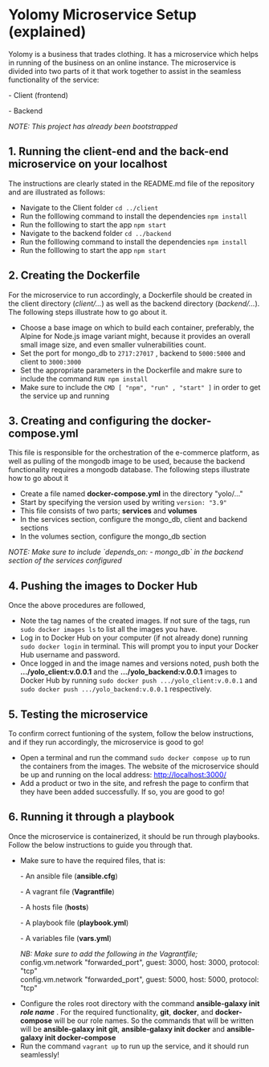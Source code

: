 # Yolomy Microservice Setup (explained)
Yolomy is a business that trades clothing. It has a microservice which helps in running of the business on an online instance. The microservice is divided into two parts of it that work together to assist in the seamless functionality of the service:
    <p>- Client (frontend)</p>
    <p>- Backend</p>
*NOTE: This project has already been bootstrapped*

## 1. Running the client-end and the back-end microservice on your localhost
The instructions are clearly stated in the README.md file of the repository and are illustrated as follows:
* Navigate to the Client folder `cd ../client`
* Run the folllowing command to install the dependencies `npm install`
* Run the folllowing to start the app `npm start`
* Navigate to the backend folder `cd ../backend`
* Run the folllowing command to install the dependencies `npm install`
* Run the folllowing to start the app `npm start`

## 2. Creating the Dockerfile
For the microservice to run accordingly, a Dockerfile should be created in the client directory (*client/...*) as well as the backend directory (*backend/...*). The following steps illustrate how to go about it.
* Choose a base image on which to build each container, preferably, the Alpine for Node.js image variant might, because it provides an overall small image size, and even smaller vulnerabilities count.
* Set the port for mongo_db to `2717:27017` , backend to `5000:5000` and client to `3000:3000`
* Set the appropriate parameters in the Dockerfile and makre sure to include the command `RUN npm install`
* Make sure to include the `CMD [ "npm", "run" , "start" ]` in order to get the service up and running

## 3. Creating and configuring the docker-compose.yml
This file is responsible for the orchestration of the e-commerce platform, as well as pulling of the mongodb image to be used, because the backend functionality requires a mongodb database. The following steps illustrate how to go about it
* Create a file named **docker-compose.yml** in the directory "yolo/..."
* Start by specifying the version used by writing `version: "3.9"`
* This file consists of two parts; **services** and **volumes**
* In the services section, configure the mongo_db, client and backend sections
* In the volumes section, configure the mongo_db section
<p><i>NOTE: Make sure to include `depends_on: - mongo_db` in the backend section of the services configured</i></p>

## 4. Pushing the images to Docker Hub
Once the above procedures are followed, 
* Note the tag names of the created images. If not sure of the tags, run `sudo docker images ls` to list all the images you have.
* Log in to Docker Hub on your computer (if not already done) running `sudo docker login` in terminal. This will prompt you to input your Docker Hub username and password.
* Once logged in and the image names and versions noted, push both the **.../yolo_client:v.0.0.1** and the **.../yolo_backend:v.0.0.1** images to Docker Hub by running `sudo docker push .../yolo_client:v.0.0.1` and `sudo docker push .../yolo_backend:v.0.0.1` respectively.

## 5. Testing the microservice
To confirm correct funtioning of the system, follow the below instructions, and if they run accordingly, the microservice is good to go!
* Open a terminal and run the command `sudo docker compose up` to run the containers from the images. The website of the microservice should be up and running on the local address: <a href="http://localhost:3000/"><font color="blue">http://localhost:3000/</font></a>
* Add a product or two in the site, and refresh the page to confirm that they have been added successfully. If so, you are good to go!

## 6. Running it through a playbook
Once the microservice is containerized, it should be run through playbooks. Follow the below instructions to guide you through that.
* Make sure to have the required files, that is:
    <p>- An ansible file (<b>ansible.cfg</b>)</p>
    <p>- A vagrant file (<b>Vagrantfile</b>)</p>
    <p>- A hosts file (<b>hosts</b>)</p>
    <p>- A playbook file (<b>playbook.yml</b>)</p>
    <p>- A variables file (<b>vars.yml</b>)</p>
    <p><i>NB: Make sure to add the following in the Vagrantfile;</i></br>
    config.vm.network "forwarded_port", guest: 3000, host: 3000, protocol: "tcp"</br>
    config.vm.network "forwarded_port", guest: 5000, host: 5000, protocol: "tcp"
    </p>
* Configure the roles root directory with the command **ansible-galaxy init <i>role name</i>** . For the required functionality, **git**, **docker**, and **docker-compose** will be our role names. So the commands that will be written will be **ansible-galaxy init git**, **ansible-galaxy init docker** and **ansible-galaxy init docker-compose**
* Run the command `vagrant up` to run up the service, and it should run seamlessly!